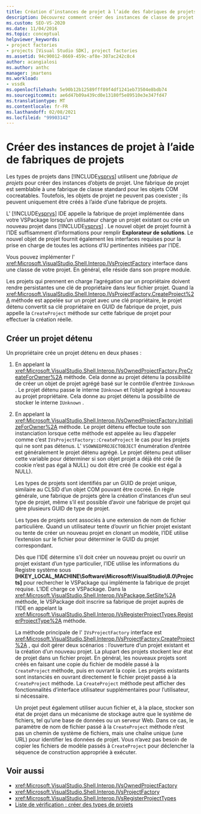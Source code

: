 ```yaml
---
title: Création d’instances de projet à l’aide des fabriques de projets | Microsoft Docs
description: Découvrez comment créer des instances de classe de projet à l’aide de fabriques de projets dans l’environnement de développement intégré (IDE) de Visual Studio.
ms.custom: SEO-VS-2020
ms.date: 11/04/2016
ms.topic: conceptual
helpviewer_keywords:
- project factories
- projects [Visual Studio SDK], project factories
ms.assetid: 94c90012-8669-459c-af8e-307ac242c8c4
author: acangialosi
ms.author: anthc
manager: jmartens
ms.workload:
- vssdk
ms.openlocfilehash: 5e90b12b12589fff89f4df1241eb73504e8bdb74
ms.sourcegitcommit: ae6d47b09a439cd0e13180f5e89510e3e347fd47
ms.translationtype: MT
ms.contentlocale: fr-FR
ms.lasthandoff: 02/08/2021
ms.locfileid: "99903142"
---
```

# <a name="create-project-instances-by-using-project-factories"></a>Créer des instances de projet à l’aide de fabriques de projets
Les types de projets dans [!INCLUDE[vsprvs](../../code-quality/includes/vsprvs_md.md)] utilisent une *fabrique de projets* pour créer des instances d’objets de projet. Une fabrique de projet est semblable à une fabrique de classe standard pour les objets COM cocreatables. Toutefois, les objets de projet ne peuvent pas coexister ; ils peuvent uniquement être créés à l’aide d’une fabrique de projets.

 L' [!INCLUDE[vsprvs](../../code-quality/includes/vsprvs_md.md)] IDE appelle la fabrique de projet implémentée dans votre VSPackage lorsqu’un utilisateur charge un projet existant ou crée un nouveau projet dans [!INCLUDE[vsprvs](../../code-quality/includes/vsprvs_md.md)] . Le nouvel objet de projet fournit à l’IDE suffisamment d’informations pour remplir **Explorateur de solutions**. Le nouvel objet de projet fournit également les interfaces requises pour la prise en charge de toutes les actions d’IU pertinentes initiées par l’IDE.

 Vous pouvez implémenter l' <xref:Microsoft.VisualStudio.Shell.Interop.IVsProjectFactory> interface dans une classe de votre projet. En général, elle réside dans son propre module.

 Les projets qui prennent en charge l’agrégation par un propriétaire doivent rendre persistantes une clé de propriétaire dans leur fichier projet. Quand la <xref:Microsoft.VisualStudio.Shell.Interop.IVsProjectFactory.CreateProject%2A> méthode est appelée sur un projet avec une clé propriétaire, le projet détenu convertit sa clé propriétaire en GUID de fabrique de projet, puis appelle la `CreateProject` méthode sur cette fabrique de projet pour effectuer la création réelle.

## <a name="create-an-owned-project"></a>Créer un projet détenu
 Un propriétaire crée un projet détenu en deux phases :

1. En appelant la <xref:Microsoft.VisualStudio.Shell.Interop.IVsOwnedProjectFactory.PreCreateForOwner%2A> méthode. Cela donne au projet détenu la possibilité de créer un objet de projet agrégé basé sur le contrôle d’entrée `IUnknown` . Le projet détenu passe le interne `IUnknown` et l’objet agrégé à nouveau au projet propriétaire. Cela donne au projet détenu la possibilité de stocker le interne `IUnknown` .

2. En appelant la <xref:Microsoft.VisualStudio.Shell.Interop.IVsOwnedProjectFactory.InitializeForOwner%2A> méthode. Le projet détenu effectue toute son instanciation lorsque cette méthode est appelée au lieu d’appeler comme c’est `IVsProjectFactory::CreateProject` le cas pour les projets qui ne sont pas détenus. L' `VSOWNEDPROJECTOBJECT` énumération d’entrée est généralement le projet détenu agrégé. Le projet détenu peut utiliser cette variable pour déterminer si son objet projet a déjà été créé (le cookie n’est pas égal à NULL) ou doit être créé (le cookie est égal à NULL).

   Les types de projets sont identifiés par un GUID de projet unique, similaire au CLSID d’un objet COM pouvant être cocréé. En règle générale, une fabrique de projets gère la création d’instances d’un seul type de projet, même s’il est possible d’avoir une fabrique de projet qui gère plusieurs GUID de type de projet.

   Les types de projets sont associés à une extension de nom de fichier particulière. Quand un utilisateur tente d’ouvrir un fichier projet existant ou tente de créer un nouveau projet en clonant un modèle, l’IDE utilise l’extension sur le fichier pour déterminer le GUID du projet correspondant.

   Dès que l’IDE détermine s’il doit créer un nouveau projet ou ouvrir un projet existant d’un type particulier, l’IDE utilise les informations du Registre système sous **[HKEY_LOCAL_MACHINE\Software\Microsoft\VisualStudio\8.0\Projects]** pour rechercher le VSPackage qui implémente la fabrique de projet requise. L’IDE charge ce VSPackage. Dans la <xref:Microsoft.VisualStudio.Shell.Interop.IVsPackage.SetSite%2A> méthode, le VSPackage doit inscrire sa fabrique de projet auprès de l’IDE en appelant la <xref:Microsoft.VisualStudio.Shell.Interop.IVsRegisterProjectTypes.RegisterProjectType%2A> méthode.

   La méthode principale de l' `IVsProjectFactory` interface est <xref:Microsoft.VisualStudio.Shell.Interop.IVsProjectFactory.CreateProject%2A> , qui doit gérer deux scénarios : l’ouverture d’un projet existant et la création d’un nouveau projet. La plupart des projets stockent leur état de projet dans un fichier projet. En général, les nouveaux projets sont créés en faisant une copie du fichier de modèle passé à la `CreateProject` méthode, puis en ouvrant la copie. Les projets existants sont instanciés en ouvrant directement le fichier projet passé à la `CreateProject` méthode. La `CreateProject` méthode peut afficher des fonctionnalités d’interface utilisateur supplémentaires pour l’utilisateur, si nécessaire.

   Un projet peut également utiliser aucun fichier et, à la place, stocker son état de projet dans un mécanisme de stockage autre que le système de fichiers, tel qu’une base de données ou un serveur Web. Dans ce cas, le paramètre de nom de fichier passé à la `CreateProject` méthode n’est pas un chemin de système de fichiers, mais une chaîne unique (une URL) pour identifier les données de projet. Vous n’avez pas besoin de copier les fichiers de modèle passés à `CreateProject` pour déclencher la séquence de construction appropriée à exécuter.

## <a name="see-also"></a>Voir aussi
- <xref:Microsoft.VisualStudio.Shell.Interop.IVsOwnedProjectFactory>
- <xref:Microsoft.VisualStudio.Shell.Interop.IVsProjectFactory>
- <xref:Microsoft.VisualStudio.Shell.Interop.IVsRegisterProjectTypes>
- [Liste de vérification : créer des types de projets](../../extensibility/internals/checklist-creating-new-project-types.md)
